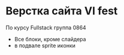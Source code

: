 # Верстка сайта VI fest

По курсу Fullstack группа 0864

- Все блоки, кроме слайдера
- в подвале sprite иконки 